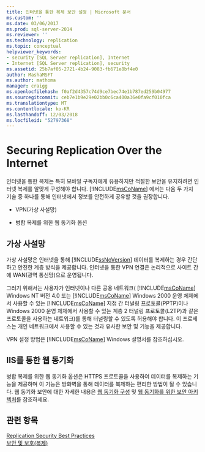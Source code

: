 ```yaml
---
title: 인터넷을 통한 복제 보안 설정 | Microsoft 문서
ms.custom: ''
ms.date: 03/06/2017
ms.prod: sql-server-2014
ms.reviewer: ''
ms.technology: replication
ms.topic: conceptual
helpviewer_keywords:
- security [SQL Server replication], Internet
- Internet [SQL Server replication], security
ms.assetid: 25b7af05-2721-4b24-9083-fb671e8bf4e0
author: MashaMSFT
ms.author: mathoma
manager: craigg
ms.openlocfilehash: f0af2d4357c74d9ce7bec74e1b787ed259b04977
ms.sourcegitcommit: ceb7e1b9e29e02bb0c6ca400a36e0fa9cf010fca
ms.translationtype: MT
ms.contentlocale: ko-KR
ms.lasthandoff: 12/03/2018
ms.locfileid: "52797368"
---
```

# <a name="securing-replication-over-the-internet"></a>Securing Replication Over the Internet
  인터넷을 통한 복제는 특히 모바일 구독자에게 유용하지만 적절한 보안을 유지하려면 인터넷 복제를 알맞게 구성해야 합니다. [!INCLUDE[msCoName](../../../includes/msconame-md.md)] 에서는 다음 두 가지 기술 중 하나를 통해 인터넷에서 정보를 안전하게 공유할 것을 권장합니다.  
  
-   VPN(가상 사설망)  
  
-   병합 복제를 위한 웹 동기화 옵션  
  
## <a name="virtual-private-network"></a>가상 사설망  
 가상 사설망은 인터넷을 통해 [!INCLUDE[ssNoVersion](../../../includes/ssnoversion-md.md)] 데이터를 복제하는 경우 간단하고 안전한 계층 방식을 제공합니다. 인터넷을 통한 VPN 연결은 논리적으로 사이트 간에 WAN(광역 통신망)으로 운영됩니다.  
  
 그러기 위해서는 사용자가 인터넷이나 다른 공용 네트워크( [!INCLUDE[msCoName](../../../includes/msconame-md.md)] Windows NT 버전 4.0 또는 [!INCLUDE[msCoName](../../../includes/msconame-md.md)] Windows 2000 운영 체제에서 사용할 수 있는 [!INCLUDE[msCoName](../../../includes/msconame-md.md)] 지점 간 터널링 프로토콜(PPTP)이나 Windows 2000 운영 체제에서 사용할 수 있는 계층 2 터널링 프로토콜(L2TP)과 같은 프로토콜을 사용하는 네트워크)를 통해 터널링할 수 있도록 허용해야 합니다. 이 프로세스는 개인 네트워크에서 사용할 수 있는 것과 유사한 보안 및 기능을 제공합니다.  
  
 VPN 설정 방법은 [!INCLUDE[msCoName](../../../includes/msconame-md.md)] Windows 설명서를 참조하십시오.  
  
## <a name="web-synchronization-through-iis"></a>IIS를 통한 웹 동기화  
 병합 복제를 위한 웹 동기화 옵션은 HTTPS 프로토콜을 사용하여 데이터를 복제하는 기능을 제공하며 이 기능은 방화벽을 통해 데이터를 복제하는 편리한 방법이 될 수 있습니다. 웹 동기화 보안에 대한 자세한 내용은 [웹 동기화 구성](../configure-web-synchronization.md) 및 [웹 동기화를 위한 보안 아키텍처](security-architecture-for-web-synchronization.md)를 참조하세요.  
  
## <a name="see-also"></a>관련 항목  
 [Replication Security Best Practices](replication-security-best-practices.md)   
 [보안 및 보호&#40;복제&#41;](security-and-protection-replication.md)  
  
  
